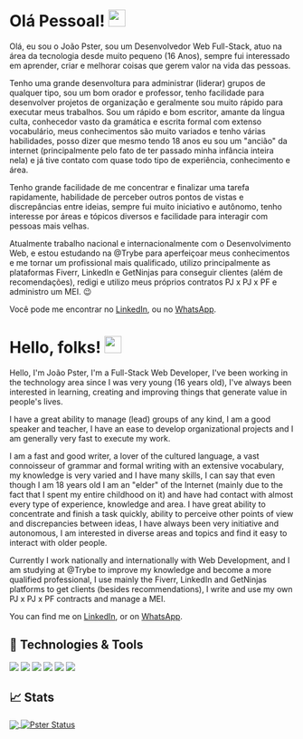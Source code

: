 # Olá Pessoal! <img src="https://raw.githubusercontent.com/MartinHeinz/MartinHeinz/master/wave.gif" width="30px">
Olá, eu sou o João Pster, sou um Desenvolvedor Web Full-Stack, atuo na área da tecnologia desde muito pequeno (16 Anos), sempre fui interessado em aprender, criar e melhorar coisas que gerem valor na vida das pessoas.

Tenho uma grande desenvoltura para administrar (liderar) grupos de qualquer tipo, sou um bom orador e professor, tenho facilidade para desenvolver projetos de organização e geralmente sou muito rápido para executar meus trabalhos. Sou um rápido e bom escritor, amante da língua culta, conhecedor vasto da gramática e escrita formal com extenso vocabulário, meus conhecimentos são muito variados e tenho várias habilidades, posso dizer que mesmo tendo 18 anos eu sou um "ancião" da internet (principalmente pelo fato de ter passado minha infância inteira nela) e já tive contato com quase todo tipo de experiência, conhecimento e área.

Tenho grande facilidade de me concentrar e finalizar uma tarefa rapidamente, habilidade de perceber outros pontos de vistas e discrepâncias entre ideias, sempre fui muito iniciativo e autônomo, tenho interesse por áreas e tópicos diversos e facilidade para interagir com pessoas mais velhas.

Atualmente trabalho nacional e internacionalmente com o Desenvolvimento Web, e estou estudando na @Trybe para aperfeiçoar meus conhecimentos e me tornar um profissional mais qualificado, utilizo principalmente as plataformas Fiverr, LinkedIn e GetNinjas para conseguir clientes (além de recomendações), redigi e utilizo meus próprios contratos PJ x PJ x PF e administro um MEI. :wink:

Você pode me encontrar no [LinkedIn][1], ou no [WhatsApp][2].

# Hello, folks! <img src="https://raw.githubusercontent.com/MartinHeinz/MartinHeinz/master/wave.gif" width="30px">

Hello, I'm João Pster, I'm a Full-Stack Web Developer, I've been working in the technology area since I was very young (16 years old), I've always been interested in learning, creating and improving things that generate value in people's lives. 

I have a great ability to manage (lead) groups of any kind, I am a good speaker and teacher, I have an ease to develop organizational projects and I am generally very fast to execute my work. 

I am a fast and good writer, a lover of the cultured language, a vast connoisseur of grammar and formal writing with an extensive vocabulary, my knowledge is very varied and I have many skills, I can say that even though I am 18 years old I am an "elder" of the Internet (mainly due to the fact that I spent my entire childhood on it) and have had contact with almost every type of experience, knowledge and area. I have great ability to concentrate and finish a task quickly, ability to perceive other points of view and discrepancies between ideas, I have always been very initiative and autonomous, I am interested in diverse areas and topics and find it easy to interact with older people. 

Currently I work nationally and internationally with Web Development, and I am studying at @Trybe to improve my knowledge and become a more qualified professional, I use mainly the Fiverr, LinkedIn and GetNinjas platforms to get clients (besides recommendations), I write and use my own PJ x PJ x PF contracts and manage a MEI.

You can find me on [LinkedIn][1], or on [WhatsApp][2].

<!-- Resources -->
<!-- links to your social media accounts -->
[1]: https://www.linkedin.com/in/joaopster/
[2]: https://api.whatsapp.com/send?phone=5562992765354&text=Ol%C3%A1%2C%20%C3%A9%20o%20Pster%3F%20Venho%20do%20Github.

## 🔧 Technologies & Tools
![](https://img.shields.io/badge/OS-Linux-informational?style=flat&logo=linux&logoColor=white&color=2bbc8a)
![](https://img.shields.io/badge/Code-Python-informational?style=flat&logo=python&logoColor=white&color=2bbc8a)
![](https://img.shields.io/badge/Code-JavaScript-informational?style=flat&logo=javascript&logoColor=white&color=2bbc8a)
![](https://img.shields.io/badge/Shell-Bash-informational?style=flat&logo=gnu-bash&logoColor=white&color=2bbc8a)
![](https://img.shields.io/badge/Tools-Docker-informational?style=flat&logo=docker&logoColor=white&color=2bbc8a)
![](https://img.shields.io/badge/Tools-Kubernetes-informational?style=flat&logo=kubernetes&logoColor=white&color=2bbc8a)

## &#x1f4c8; Stats
<a href="https://github.com/J-Pster/J-Pster">
  <img align="center" src="https://github-readme-stats.vercel.app/api/top-langs/?username=J-Pster&hide=java,html&title_color=ffffff&text_color=c9cacc&icon_color=2bbc8a&bg_color=1d1f21" />
</a>
<a href="https://github.com/J-Pster/J-Pster">
  <img align="center" src="https://github-readme-stats.vercel.app/api?username=J-Pster&show_icons=true&line_height=27&count_private=true&title_color=ffffff&text_color=c9cacc&icon_color=2bbc8a&bg_color=1d1f21" alt="Pster Status" />
</a>
